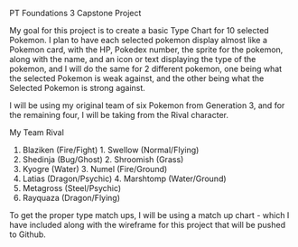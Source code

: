 PT Foundations 3 Capstone Project


My goal for this project is to create a basic Type Chart for 10 selected Pokemon. 
I plan to have each selected pokemon display almost like a Pokemon card, with the HP,
Pokedex number, the sprite for the pokemon, along with the name, and an icon or text 
displaying the type of the pokemon, and I will do the same for 2 different pokemon, 
one being what the selected Pokemon is weak against, and the other being what the Selected Pokemon is strong against. 

I will be using my original team of six Pokemon from Generation 3, and for the remaining four, I will be taking from the Rival character.

My Team                                     Rival
1. Blaziken  (Fire/Fight)                   1. Swellow    (Normal/Flying)
2. Shedinja  (Bug/Ghost)                    2. Shroomish  (Grass)
3. Kyogre    (Water)                        3. Numel      (Fire/Ground)
4. Latias    (Dragon/Psychic)               4. Marshtomp  (Water/Ground)
5. Metagross (Steel/Psychic)
6. Rayquaza  (Dragon/Flying)

To get the proper type match ups, I will be using a match up chart - which I have included along with the wireframe for this project that will be pushed to Github.